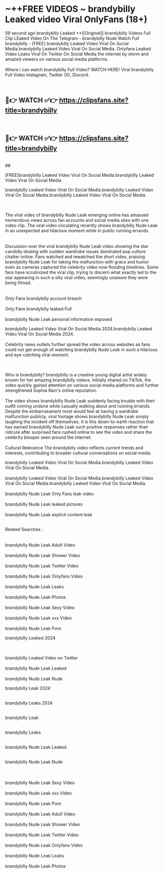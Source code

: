 # ~++FREE VIDEOS ~ brandybilly Leaked video Viral OnlyFans (18+)<br>


59 second ago brandybilly Leaked ++[[Original]] brandybilly Videos Full Clip LEaked Video On The Telegram  - brandybilly Nude  Watch Full brandybilly - [FREE] brandybilly Leaked Video Viral On Social Media.brandybilly Leaked Video Viral On Social Media.   Onlyfans Leaked Video Leaks Viral On Twitter On Social Media the internet by storm and amazed viewers on various social media platforms. <br><br>
Where i can watch brandybilly Full Video? WATCH HERE! Viral brandybilly Full Video Instagram, Twitter (X), Discord. <br>


 <br>

##  🔴👉 WATCH ✅👉  <a href="https://clipsfans.site?title=brandybilly&ref=git">https://clipsfans.site?title=brandybilly</a> <br>
  <br>

##  🔴👉 WATCH ✅👉  <a href="https://clipsfans.site?title=brandybilly&ref=git">https://clipsfans.site?title=brandybilly</a> <br>
  <br>
  ##



[FREE]brandybilly Leaked Video Viral On Social Media.brandybilly Leaked Video Viral On Social Media. <br>

brandybilly Leaked Video Viral On Social Media.brandybilly Leaked Video Viral On Social Media.brandybilly Leaked Video Viral On Social Media. <br>


  <br>

  <br>
The viral video of brandybilly Nude Leak emerging online has amassed tremendous views across fan accounts and social media sites with one video clip. The viral video circulating recently shows brandybilly Nude Leak in an unexpected and hilarious moment while in public running errands.<br>
<br>


<br>
Discussion over the viral brandybilly Nude Leak video showing the star candidly dealing with sudden wardrobe issues dominated pop culture chatter online. Fans watched and rewatched the short video, praising brandybilly Nude Leak for taking the malfunction with grace and humor even as cameras captured the celebrity video now flooding timelines. Some fans have scrutinized the viral clip, trying to discern what exactly led to the star appearing in such a silly viral video, seemingly unaware they were being filmed.<br>
<br>
<br> 
Only Fans brandybilly account breach<br>
<br>
Only Fans brandybilly leaked Full <br>
<br>
brandybilly Nude Leak personal information exposed<br>

brandybilly Leaked Video Viral On Social Media 2024.brandybilly Leaked Video Viral On Social Media 2024. <br>
<br>
Celebrity news outlets further spread the video across websites as fans could not get enough of watching brandybilly Nude Leak in such a hilarious and eye-catching viral moment.<br>
<br>

<br>
Who is brandybilly? brandybilly is a creative young digital artist widely known for her amazing brandybilly videos. Initially shared on TikTok, the video quickly gained attention on various social media platforms and further strengthened Sophia Rain's online reputation.<br>
<br>
The video shows brandybilly Nude Leak suddenly facing trouble with their outfit coming undone while casually walking about and running errands. Despite the embarrassment most would feel at having a wardrobe malfunction publicly, viral footage shows brandybilly Nude Leak simply laughing the incident off themselves. It is this down-to-earth reaction that has earned brandybilly Nude Leak such positive responses rather than ridicule after surprised fans rushed online to see the video and share the celebrity blooper seen around the internet.<br>
<br>
Cultural Relevance The brandybilly video reflects current trends and interests, contributing to broader cultural conversations on social media.<br>

brandybilly Leaked Video Viral On Social Media.brandybilly Leaked Video Viral On Social Media.<br>
<br>
brandybilly Leaked Video Viral On Social Media.brandybilly Leaked Video Viral On Social Media.brandybilly Leaked Video Viral On Social Media.<br>
<br>
brandybilly Nude Leak Only Fans leak video<br>
<br>
brandybilly Nude Leak leaked pictures<br>
<br>
brandybilly Nude Leak explicit content leak<br>


<br>
Related Searches :<br>
<br>

<br>
brandybilly Nude Leak Adult Video<br>
<br>
brandybilly Nude Leak Shower Video<br>
<br>
brandybilly Nude Leak Twitter Video<br>
<br>
brandybilly Nude Leak Onlyfans Video<br>
<br>
brandybilly Nude Leak Leaks<br>
<br>
brandybilly Nude Leak Photos<br>

<br>
brandybilly Nude Leak Sexy Video<br>
<br>
brandybilly Nude Leak xxx Video<br>
<br>
brandybilly Nude Leak Porn<br>

brandybilly  Leaked 2024 <br> <br>
<br>

brandybilly Leaked Video on Twitter <br>
<br>
brandybilly Nude Leak Leaked<br>
<br>
brandybilly Nude Leak Nude<br>


brandybilly  Leak 2024 <br> <br>



brandybilly  Leaks 2024 <br> <br>



 
brandybilly  Leak<br> <br>



brandybilly  Leaks<br> <br>


brandybilly Nude Leak Leaked<br> <br>

brandybilly Nude Leak Nude<br> <br>
<br> <br>
brandybilly Nude Leak Sexy Video
<br> <br>
brandybilly Nude Leak xxx Video
<br> <br>
brandybilly Nude Leak Porn
<br> <br>
brandybilly Nude Leak Adult Video
<br> <br>
brandybilly Nude Leak Shower Video
<br> <br>
brandybilly Nude Leak Twitter Video
<br> <br>
brandybilly Nude Leak Onlyfans Video
<br> <br>
brandybilly Nude Leak Leaks
<br> <br>
brandybilly Nude Leak Photos






</p>




 



</p>










